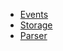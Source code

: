 * [Events](/huokan-gold-logger/events.md)
* [Storage](/huokan-gold-logger/storage.md)
* [Parser](/huokan-gold-logger/parser.md)
